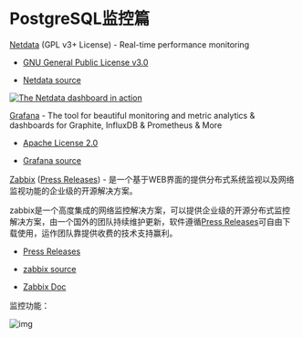 # PostgreSQL监控篇



[Netdata](https://www.netdata.cloud/) (GPL v3+ License) - Real-time performance monitoring

- [GNU General Public License v3.0](https://github.com/netdata/netdata/blob/master/LICENSE)

- [Netdata source](https://github.com/netdata/netdata)

[![The Netdata dashboard in action](https://user-images.githubusercontent.com/1153921/70638670-85dd5080-1bf6-11ea-893e-94400f445574.gif)](https://user-images.githubusercontent.com/1153921/70638670-85dd5080-1bf6-11ea-893e-94400f445574.gif)



[Grafana](https://grafana.com/) -  The tool for beautiful monitoring and metric analytics & dashboards for Graphite, InfluxDB & Prometheus & More

- [Apache License 2.0](https://github.com/grafana/grafana/blob/master/LICENSE)

- [Grafana source](https://github.com/grafana/grafana)

  

[Zabbix](https://www.cnblogs.com/clsn/p/7885990.html) ([Press Releases](https://www.zabbix.com/pr)) - 是一个基于WEB界面的提供分布式系统监视以及网络监视功能的企业级的开源解决方案。

zabbix是一个高度集成的网络监控解决方案，可以提供企业级的开源分布式监控解决方案，由一个国外的团队持续维护更新，软件遵循[Press Releases](https://www.zabbix.com/pr)可自由下载使用，运作团队靠提供收费的技术支持赢利。

- [Press Releases](https://www.zabbix.com/pr)

- [zabbix source](https://github.com/zabbix/zabbix)

- [Zabbix Doc](https://www.cnblogs.com/clsn/p/7885990.html)   

 监控功能：

![img](https://images2017.cnblogs.com/blog/1190037/201711/1190037-20171123164550743-1527232078.png)











